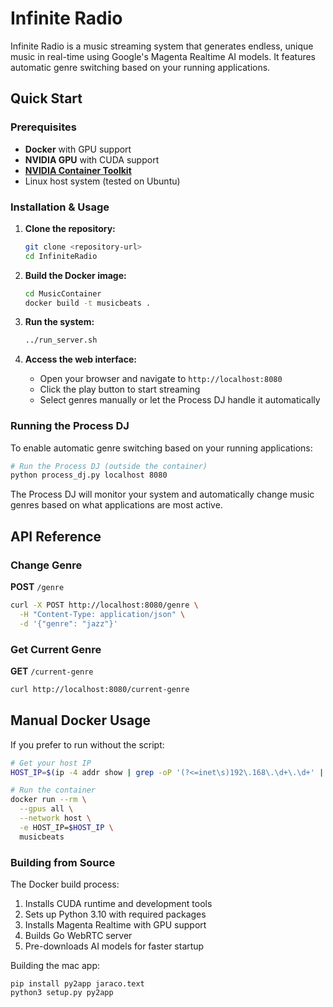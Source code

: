 # Infinite Radio

Infinite Radio is a music streaming system that generates endless, unique music in real-time using Google's Magenta Realtime AI models. It features automatic genre switching based on your running applications.

## Quick Start

### Prerequisites

- **Docker** with GPU support
- **NVIDIA GPU** with CUDA support
- **[NVIDIA Container Toolkit](https://docs.nvidia.com/datacenter/cloud-native/container-toolkit/latest/install-guide.html)**
- Linux host system (tested on Ubuntu)

### Installation & Usage

1. **Clone the repository:**
   ```bash
   git clone <repository-url>
   cd InfiniteRadio
   ```

2. **Build the Docker image:**
   ```bash
   cd MusicContainer
   docker build -t musicbeats .
   ```

3. **Run the system:**
   ```bash
   ../run_server.sh
   ```

4. **Access the web interface:**
   - Open your browser and navigate to `http://localhost:8080`
   - Click the play button to start streaming
   - Select genres manually or let the Process DJ handle it automatically

### Running the Process DJ

To enable automatic genre switching based on your running applications:

```bash
# Run the Process DJ (outside the container)
python process_dj.py localhost 8080
```

The Process DJ will monitor your system and automatically change music genres based on what applications are most active.

## API Reference

### Change Genre

**POST** `/genre`

```bash
curl -X POST http://localhost:8080/genre \
  -H "Content-Type: application/json" \
  -d '{"genre": "jazz"}'
```

### Get Current Genre

**GET** `/current-genre`

```bash
curl http://localhost:8080/current-genre
```

## Manual Docker Usage

If you prefer to run without the script:

```bash
# Get your host IP
HOST_IP=$(ip -4 addr show | grep -oP '(?<=inet\s)192\.168\.\d+\.\d+' | head -1)

# Run the container
docker run --rm \
  --gpus all \
  --network host \
  -e HOST_IP=$HOST_IP \
  musicbeats
```

### Building from Source

The Docker build process:
1. Installs CUDA runtime and development tools
2. Sets up Python 3.10 with required packages
3. Installs Magenta Realtime with GPU support
4. Builds Go WebRTC server
5. Pre-downloads AI models for faster startup

Building the mac app:

```
pip install py2app jaraco.text
python3 setup.py py2app
```